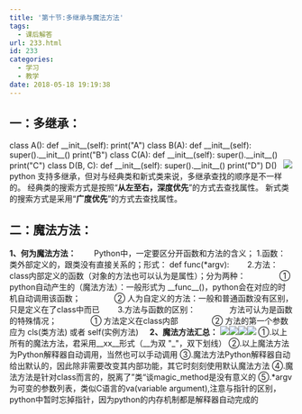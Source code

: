 ```yaml
---
title: '第十节:多继承与魔法方法'
tags:
  - 课后解答
url: 233.html
id: 233
categories:
  - 学习
  - 教学
date: 2018-05-18 19:19:38
---
```



一：多继承：
------

class A(): def \_\_init\_\_(self): print("A") class B(A): def \_\_init\_\_(self): super().\_\_init\_\_() print("B") class C(A): def \_\_init\_\_(self): super().\_\_init\_\_() print("C") class D(B, C): def \_\_init\_\_(self): super().\_\_init\_\_() print("D") D()   ![](https://blog.mviai.com/images/wp-content/uploads/2018/05/OMR.png) python 支持多继承，但对与经典类和新式类来说，多继承查找的顺序是不一样的。 经典类的搜索方式是按照“**从左至右，深度优先**”的方式去查找属性。 新式类的搜索方式是采用“**广度优先**”的方式去查找属性。    

二：魔法方法：
-------

**1、何为魔法方法：** 　　Python中，一定要区分开函数和方法的含义； 1.函数：类外部定义的，跟类没有直接关系的；形式： def func(*argv): 　　2.方法：class内部定义的函数（对象的方法也可以认为是属性）；分为两种： 　　　　① python自动产生的（魔法方法）：一般形式为 \_\_func\_\_()，python会在对应的时机自动调用该函数； 　　　　② 人为自定义的方法：一般和普通函数没有区别，只是定义在了class中而已 　　3.方法与函数的区别： 　　　　方法可认为是函数的特殊情况； 　　　　① 方法定义在class内部 　　　　② 方法的第一个参数应为 cls(类方法) 或者 self(实例方法)     **2、魔法方法汇总：** ![](https://blog.mviai.com/images/wp-content/uploads/2018/05/1.png)![](https://blog.mviai.com/images/wp-content/uploads/2018/05/2.png)![](https://blog.mviai.com/images/wp-content/uploads/2018/05/3.png)![](https://blog.mviai.com/images/wp-content/uploads/2018/05/4.png) ①.以上所有的魔法方法，君采用\_\_xx\_\_形式（__为双 "_"，双下划线） ②.以上魔法方法为Python解释器自动调用，当然也可以手动调用 ③.魔法方法Python解释器自动给出默认的，因此除非需要改变其内部功能，其它时刻刻使用默认魔法方法 ④.魔法方法是针对class而言的，脱离了”类“谈magic_method是没有意义的 ⑤.*argv为可变的参数列表，类似C语言的va(variable argument),注意与指针的区别，python中暂时忘掉指针，因为python的内存机制都是解释器自动完成的


